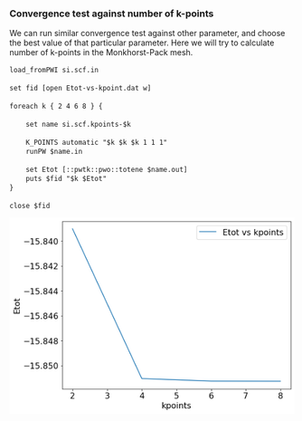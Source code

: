 ### Convergence test against number of k-points 

We can run similar convergence test against other parameter, and choose the best value of that particular parameter. Here we will try to calculate number of k-points in the Monkhorst-Pack mesh. 
```
load_fromPWI si.scf.in
  
set fid [open Etot-vs-kpoint.dat w]

foreach k { 2 4 6 8 } {

    set name si.scf.kpoints-$k

    K_POINTS automatic "$k $k $k 1 1 1"
    runPW $name.in

    set Etot [::pwtk::pwo::totene $name.out]
    puts $fid "$k $Etot"
}

close $fid
```

![Etot-vs-kpoints](../img/Etot-vs-kpoints.png)  
